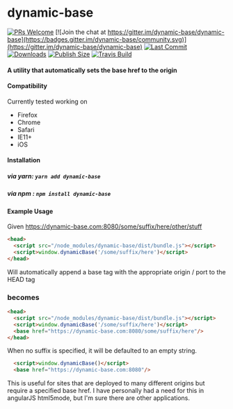 # dynamic-base

 [![PRs Welcome](https://img.shields.io/badge/PRs-welcome-brightgreen.svg?style=flat-square)](http://makeapullrequest.com)
[![Join the chat at https://gitter.im/dynamic-base/dynamic-base](https://badges.gitter.im/dynamic-base/community.svg)](https://gitter.im/dynamic-base/dynamic-base)
[![Last Commit](https://badgen.net/github/last-commit/codymikol/dynamic-base)](https://github.com/codymikol/dynamic-base/issues)
 [![Downloads](https://badgen.net/npm/dt/dynamic-base)](https://www.npmjs.com/package/dynamic-base)
 [![Publish Size](https://badgen.net/bundlephobia/minzip/dynamic-base)](https://bundlephobia.com/result?p=dynamic-base@1.1.1)
  [![Travis Build](https://badgen.net/travis/codymikol/dynamic-base)](https://travis-ci.com/codymikol/dynamic-base)

#### A utility that automatically sets the base href to the origin

#### Compatibility

Currently tested working on

* Firefox
* Chrome
* Safari
* IE11+
* iOS

#### Installation

##### via yarn: `yarn add dynamic-base`
##### via npm : `npm install dynamic-base`

#### Example Usage

Given https://dynamic-base.com:8080/some/suffix/here/other/stuff

```html
<head>
  <script src="/node_modules/dynamic-base/dist/bundle.js"></script>
  <script>window.dynamicBase('/some/suffix/here')</script>
</head>
```
Will automatically append a base tag with the appropriate origin / port to the HEAD tag

### becomes

```html
<head>
  <script src="/node_modules/dynamic-base/dist/bundle.js"></script>
  <script>window.dynamicBase('/some/suffix/here')</script>
  <base href="https://dynamic-base.com:8080/some/suffix/here"/>
</head>
```

When no suffix is specified, it will be defaulted to an empty string.

```html
  <script>window.dynamicBase()</script>
  <base href="https://dynamic-base.com:8080"/>
```

This is useful for sites that are deployed to many different origins but require a specified base href. I have personally had a need for this in angularJS html5mode, but I'm sure there are other applications.
